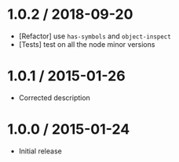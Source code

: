 # 1.0.2 / 2018-09-20

* [Refactor] use `has-symbols` and `object-inspect`
* [Tests] test on all the node minor versions

# 1.0.1 / 2015-01-26

* Corrected description

# 1.0.0 / 2015-01-24

* Initial release

